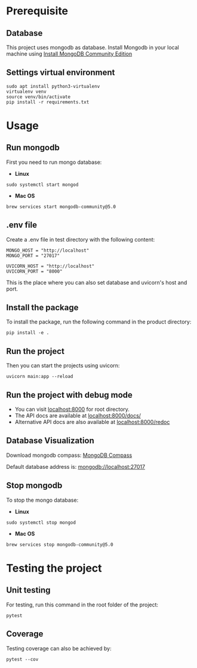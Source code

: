 # Prerequisite
## Database
This project uses mongodb as database. Install Mongodb in your local machine using [Install MongoDB Community Edition](https://docs.mongodb.com/manual/administration/install-community/)
## Settings virtual environment
```shell
sudo apt install python3-virtualenv
virtualenv venv
source venv/bin/activate
pip install -r requirements.txt
```
# Usage
## Run mongodb
First you need to run mongo database:
- **Linux**
```shell
sudo systemctl start mongod
```
- **Mac OS**
```shell
brew services start mongodb-community@5.0
```
## .env file
Create a .env file in test directory with the following content:
```buildoutcfg
MONGO_HOST = "http://localhost"
MONGO_PORT = "27017"

UVICORN_HOST = "http://localhost"
UVICORN_PORT = "8000"
```
This is the place where you can also set database and uvicorn's host and port.
## Install the package
To install the package, run the following command in the product directory:
```shell
pip install -e .
```
## Run the project
Then you can start the projects using uvicorn:
```shell
uvicorn main:app --reload
```
## Run the project with debug mode
- You can visit [localhost:8000](http://localhost:8000) for root directory. 
- The API docs are available at [localhost:8000/docs/](http://localhost:8000/docs/)
- Alternative API docs are also available at [localhost:8000/redoc](http://localhost:8000/redoc)
## Database Visualization
Download mongodb compass:
[MongoDB Compass](https://www.mongodb.com/try/download/compass) 

Default database address is: [mongodb://localhost:27017](mongodb://localhost:27017)
## Stop mongodb
To stop the mongo database:
- **Linux**
```shell
sudo systemctl stop mongod
```
- **Mac OS**
```shell
brew services stop mongodb-community@5.0
```
# Testing the project
## Unit testing
For testing, run this command in the root folder of the project:
```shell
pytest
```
## Coverage
Testing coverage can also be achieved by:
```shell
pytest --cov
```

